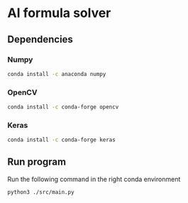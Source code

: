 # AI formula solver

## Dependencies

### Numpy

```zsh
conda install -c anaconda numpy 
```

### OpenCV

```zsh
conda install -c conda-forge opencv 
```

### Keras

```zsh
conda install -c conda-forge keras 
```

## Run program

Run the following command in the right conda environment

```zsh
python3 ./src/main.py
```
